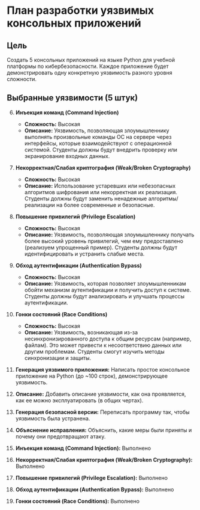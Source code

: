 # План разработки уязвимых консольных приложений

## Цель

Создать 5 консольных приложений на языке Python для учебной платформы по кибербезопасности. Каждое приложение будет демонстрировать одну конкретную уязвимость разного уровня сложности.

## Выбранные уязвимости (5 штук)


6.  **Инъекция команд (Command Injection)**
    *   **Сложность:** Высокая
    *   **Описание:** Уязвимость, позволяющая злоумышленнику выполнять произвольные команды ОС на сервере через интерфейсы, которые взаимодействуют с операционной системой. Студенты должны будут внедрить проверку или экранирование входных данных.

7.  **Некорректная/Слабая криптография (Weak/Broken Cryptography)**
    *   **Сложность:** Высокая
    *   **Описание:** Использование устаревших или небезопасных алгоритмов шифрования или некорректная их реализация. Студенты должны будут заменить ненадежные алгоритмы/реализации на более современные и безопасные.

8.  **Повышение привилегий (Privilege Escalation)**
    *   **Сложность:** Высокая
    *   **Описание:** Уязвимость, позволяющая злоумышленнику получать более высокий уровень привилегий, чем ему предоставлено (реализуем упрощенный пример). Студенты должны будут идентифицировать и устранить слабые места.

9.  **Обход аутентификации (Authentication Bypass)**
    *   **Сложность:** Высокая
    *   **Описание:** Уязвимость, которая позволяет злоумышленникам обойти механизм аутентификации и получить доступ к системе. Студенты должны будут анализировать и улучшать процессы аутентификации.

10. **Гонки состояний (Race Conditions)**
    *   **Сложность:** Высокая
    *   **Описание:** Уязвимость, возникающая из-за несинхронизированного доступа к общим ресурсам (например, файлам). Это может привести к несоответствию данных или другим проблемам. Студенты смогут изучить методы синхронизации и защиты.


1.  **Генерация уязвимого приложения:** Написать простое консольное приложение на Python (до ~100 строк), демонстрирующее уязвимость.
2.  **Описание:** Добавить описание уязвимости, как она проявляется, как ее можно эксплуатировать (в общих чертах).
3.  **Генерация безопасной версии:** Переписать программу так, чтобы уязвимость была устранена.
4.  **Объяснение исправления:** Объяснить, какие меры были приняты и почему они предотвращают атаку.

6.  **Инъекция команд (Command Injection):** Выполнено
7.  **Некорректная/Слабая криптография (Weak/Broken Cryptography):** Выполнено
8.  **Повышение привилегий (Privilege Escalation):** Выполнено
9.  **Обход аутентификации (Authentication Bypass):** Выполнено
10. **Гонки состояний (Race Conditions):** Выполнено

